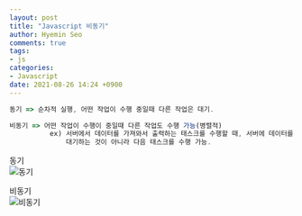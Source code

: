 ```yaml
---
layout: post
title: "Javascript 비동기"
author: Hyemin Seo
comments: true
tags:
- js
categories:
- Javascript
date: 2021-08-26 14:24 +0900
---
```


```javascript
동기 => 순차적 실행, 어떤 작업이 수행 중일때 다른 작업은 대기.

비동기 => 어떤 작업이 수행이 중일때 다른 작업도 수행 가능(병렬적)
          ex) 서버에서 데이터를 가져와서 출력하는 태스크를 수행할 때, 서버에 데이터를 요청한 이후, 응답할 때까지,
              대기하는 것이 아니라 다음 태스크를 수행 가능.
```
  
동기  
![동기](https://user-images.githubusercontent.com/75344562/130908248-9cff1f63-c2f3-468e-8cb2-a0d71fbf6799.png)

  
비동기  
![비동기](https://user-images.githubusercontent.com/75344562/130908653-b7f6593f-2860-4a8f-bca1-9fe4aad4f9f3.png)


